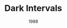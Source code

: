 ---
discogs_id: 617835
discogs_master_id: 53937
title: Dark Intervals
artists: ['Keith Jarrett']
date: 1988
genre: ['Jazz']
image: Dark Intervals-617835.jpg
label: ECM Records
country: Germany
styles: ['ECM Jazz']
video: https://www.youtube.com/watch?v=al_pDHvLbrg
category: Keith Jarrett
---